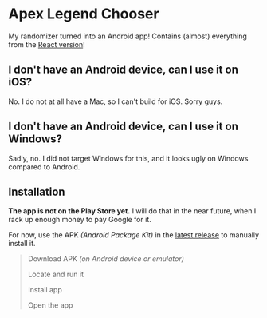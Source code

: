 # Apex Legend Chooser

My randomizer turned into an Android app! Contains (almost) everything from the [React version](https://github.com/Yoshiboi18303/apex-mini-randomizer)!

## I don't have an Android device, can I use it on iOS?

No. I do not at all have a Mac, so I can't build for iOS. Sorry guys.

## I don't have an Android device, can I use it on Windows?

Sadly, no. I did not target Windows for this, and it looks ugly on Windows compared to Android.

## Installation

**The app is not on the Play Store yet.** I will do that in the near future, when I rack up enough money to pay Google for it.

For now, use the APK _(Android Package Kit)_ in the [latest release](https://github.com/Yoshiboi18303//releases) to manually install it.

> Download APK _(on Android device or emulator)_
>
> Locate and run it
>
> Install app
>
> Open the app
